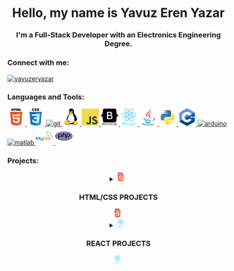 <h1 align="center">Hello, my name is Yavuz Eren Yazar</h1>
<h3 align="center">I'm a Full-Stack Developer with an Electronics Engineering Degree.</h3>

<h3 align="left">Connect with me:</h3>
<p align="left">
<a href="https://linkedin.com/in/yavuzeryazar" target="blank"><img align="center" src="https://raw.githubusercontent.com/rahuldkjain/github-profile-readme-generator/master/src/images/icons/Social/linked-in-alt.svg" alt="yavuzeryazar" height="30" width="40" /></a>
</p>

<h3 align="left">Languages and Tools:</h3>
<p align="left"> 
  <a href="#html" target="_blank" rel="noreferrer"> <img src="https://raw.githubusercontent.com/devicons/devicon/master/icons/html5/html5-original-wordmark.svg" alt="html5" width="40" height="40"/> </a> 
  <a href="#css" target="_blank" rel="noreferrer"> <img src="https://raw.githubusercontent.com/devicons/devicon/master/icons/css3/css3-original-wordmark.svg" alt="css3" width="40" height="40"/> </a> 
  <a href="#git" target="_blank" rel="noreferrer"> <img src="https://www.vectorlogo.zone/logos/git-scm/git-scm-icon.svg" alt="git" width="40" height="40"/> </a> 
  <a href="#linux" target="_blank" rel="noreferrer"> <img src="https://raw.githubusercontent.com/devicons/devicon/master/icons/linux/linux-original.svg" alt="linux" width="40" height="40"/> </a> 
  <a href="#JavaScript" target="_blank" rel="noreferrer"> <img src="https://raw.githubusercontent.com/devicons/devicon/master/icons/javascript/javascript-original.svg" alt="javascript" width="40" height="40"/> </a> 
  <a href="#bootstrap" target="_blank" rel="noreferrer"> <img src="https://raw.githubusercontent.com/devicons/devicon/master/icons/bootstrap/bootstrap-plain-wordmark.svg" alt="bootstrap" width="40" height="40"/> </a> 
  <a href="#react" target="_blank" rel="noreferrer"> <img src="https://raw.githubusercontent.com/devicons/devicon/master/icons/react/react-original-wordmark.svg" alt="react" width="40" height="40"/> </a> 
  <a href="#java" target="_blank" rel="noreferrer"> <img src="https://raw.githubusercontent.com/devicons/devicon/master/icons/java/java-original.svg" alt="java" width="40" height="40"/> </a> 
  <a href="#python" target="_blank" rel="noreferrer"> <img src="https://raw.githubusercontent.com/devicons/devicon/master/icons/python/python-original.svg" alt="python" width="40" height="40"/> </a> 
  <a href="#cpp" target="_blank" rel="noreferrer"> <img src="https://raw.githubusercontent.com/devicons/devicon/master/icons/cplusplus/cplusplus-original.svg" alt="cplusplus" width="40" height="40"/> </a> 
  <a href="#arduino" target="_blank" rel="noreferrer"> <img src="https://cdn.worldvectorlogo.com/logos/arduino-1.svg" alt="arduino" width="40" height="40"/> </a>
  <a href="#matlab" target="_blank" rel="noreferrer"> <img src="https://upload.wikimedia.org/wikipedia/commons/2/21/Matlab_Logo.png" alt="matlab" width="40" height="40"/> </a> 
  <a href="#mysql" target="_blank" rel="noreferrer"> <img src="https://raw.githubusercontent.com/devicons/devicon/master/icons/mysql/mysql-original-wordmark.svg" alt="mysql" width="40" height="40"/> </a> 
  <a href="#php" target="_blank" rel="noreferrer"> <img src="https://raw.githubusercontent.com/devicons/devicon/master/icons/php/php-original.svg" alt="php" width="40" height="40"/> </a> 
</p>


<h3 align="left">Projects:</h3>
<!--Html Projects Toggle List-->
<details align="center">
  <summary>
    <img alt="Html" width="20px" style="padding-right:5px;" src="https://raw.githubusercontent.com/devicons/devicon/master/icons/html5/html5-original-wordmark.svg"/>
    <h3>HTML/CSS PROJECTS</h3>
    <img alt="Html" width="20px" style="padding-right:5px;" src="https://raw.githubusercontent.com/devicons/devicon/master/icons/html5/html5-original-wordmark.svg"/>
  </summary>
  <br>
  <a href="https://github.com/yeyazar/googlelandingpage">Google Landing Page</a><br><br>
  <a href="https://github.com/yeyazar/netflixsurveyform">Netflix Survey Form</a><br><br>
</details>

<details align="center">
  <summary>
    <img alt="React" width="20px" style="padding-right:5px;" src="https://raw.githubusercontent.com/devicons/devicon/master/icons/react/react-original-wordmark.svg"/>
    <h3>REACT PROJECTS</h3>
    <img alt="React" width="20px" style="padding-right:5px;" src="https://raw.githubusercontent.com/devicons/devicon/master/icons/react/react-original-wordmark.svg"/>
  </summary>
  <br>
  <a href="https://yeyazar.github.io/Horoscope/">Horoscope</a><br><br>
  <a href="https://yeyazar.github.io/Tour-Places/">Tour Places</a><br><br>
  
  
  <br>
</details>
